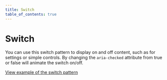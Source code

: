 ```yaml
---
title: Switch
table_of_contents: true
---
```


# Switch

You can use this switch pattern to display on and off content, such as for settings or simple controls. By changing the `aria-checked` attribute from true or false will animate the switch on/off.

<a href="https://vanilla-framework.github.io/vanilla-framework/examples/patterns/switch/"
    class="js-example">
    View example of the switch pattern
</a>
